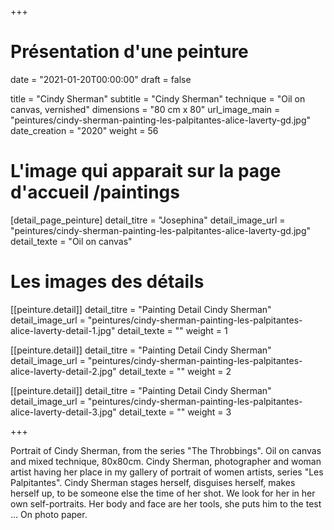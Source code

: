 +++
# Présentation d'une peinture
date = "2021-01-20T00:00:00"
draft = false

title = "Cindy Sherman"
subtitle = "Cindy Sherman"
technique = "Oil on canvas, vernished"
dimensions = "80 cm x 80"
url_image_main = "peintures/cindy-sherman-painting-les-palpitantes-alice-laverty-gd.jpg"
date_creation = "2020"
weight = 56


# L'image qui apparait sur la page d'accueil /paintings
[detail_page_peinture]
detail_titre = "Josephina"
detail_image_url = "peintures/cindy-sherman-painting-les-palpitantes-alice-laverty-gd.jpg"
detail_texte = "Oil on canvas"

# Les images des détails
[[peinture.detail]]
detail_titre = "Painting Detail Cindy Sherman"
detail_image_url = "peintures/cindy-sherman-painting-les-palpitantes-alice-laverty-detail-1.jpg"
detail_texte = ""
weight = 1

[[peinture.detail]]
detail_titre = "Painting Detail Cindy Sherman"
detail_image_url = "peintures/cindy-sherman-painting-les-palpitantes-alice-laverty-detail-2.jpg"
detail_texte = ""
weight = 2

[[peinture.detail]]
detail_titre = "Painting Detail Cindy Sherman"
detail_image_url = "peintures/cindy-sherman-painting-les-palpitantes-alice-laverty-detail-3.jpg"
detail_texte = ""
weight = 3

+++

Portrait of Cindy Sherman, from the series "The Throbbings". Oil on canvas and mixed technique, 80x80cm.
Cindy Sherman, photographer and woman artist having her place in my gallery of portrait of women artists, series "Les Palpitantes". Cindy Sherman stages herself, disguises herself, makes herself up, to be someone else the time of her shot. We look for her in her own self-portraits. Her body and face are her tools, she puts him to the test ... On photo paper.
